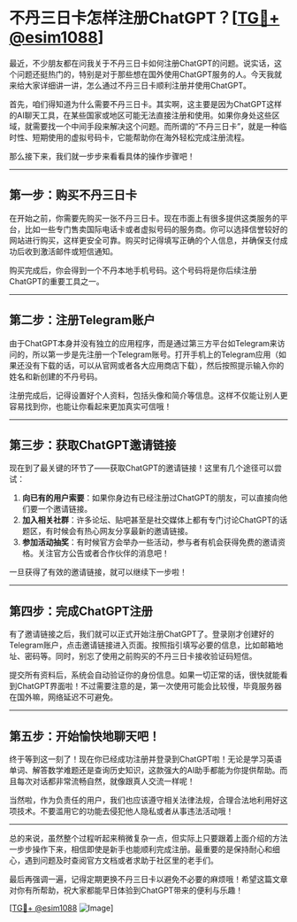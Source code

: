 # 不丹三日卡怎样注册ChatGPT？[[TG💪+ @esim1088](https://t.me/s/esim1088)]

最近，不少朋友都在问我关于不丹三日卡如何注册ChatGPT的问题。说实话，这个问题还挺热门的，特别是对于那些想在国外使用ChatGPT服务的人。今天我就来给大家详细讲一讲，怎么通过不丹三日卡顺利注册并使用ChatGPT。

首先，咱们得知道为什么需要不丹三日卡。其实啊，这主要是因为ChatGPT这样的AI聊天工具，在某些国家或地区可能无法直接注册和使用。如果你身处这些区域，就需要找一个中间手段来解决这个问题。而所谓的“不丹三日卡”，就是一种临时性、短期使用的虚拟号码卡，它能帮助你在海外轻松完成注册流程。

那么接下来，我们就一步步来看看具体的操作步骤吧！

---

## 第一步：购买不丹三日卡

在开始之前，你需要先购买一张不丹三日卡。现在市面上有很多提供这类服务的平台，比如一些专门售卖国际电话卡或者虚拟号码的服务商。你可以选择信誉较好的网站进行购买，这样更安全可靠。购买时记得填写正确的个人信息，并确保支付成功后收到激活邮件或短信通知。

购买完成后，你会得到一个不丹本地手机号码。这个号码将是你后续注册ChatGPT的重要工具之一。

---

## 第二步：注册Telegram账户

由于ChatGPT本身并没有独立的应用程序，而是通过第三方平台如Telegram来访问的，所以第一步是先注册一个Telegram账号。打开手机上的Telegram应用（如果还没有下载的话，可以从官网或者各大应用商店下载），然后按照提示输入你的姓名和新创建的不丹号码。

注册完成后，记得设置好个人资料，包括头像和简介等信息。这样不仅能让别人更容易找到你，也能让你看起来更加真实可信哦！

---

## 第三步：获取ChatGPT邀请链接

现在到了最关键的环节了——获取ChatGPT的邀请链接！这里有几个途径可以尝试：

1. **向已有的用户索要**：如果你身边有已经注册过ChatGPT的朋友，可以直接向他们要一个邀请链接。
2. **加入相关社群**：许多论坛、贴吧甚至是社交媒体上都有专门讨论ChatGPT的话题区，有时候会有热心网友分享最新的邀请链接。
3. **参加活动抽奖**：有时候官方会举办一些活动，参与者有机会获得免费的邀请资格。关注官方公告或者合作伙伴的消息吧！

一旦获得了有效的邀请链接，就可以继续下一步啦！

---

## 第四步：完成ChatGPT注册

有了邀请链接之后，我们就可以正式开始注册ChatGPT了。登录刚才创建好的Telegram账户，点击邀请链接进入页面。按照指引填写必要的信息，比如邮箱地址、密码等。同时，别忘了使用之前购买的不丹三日卡接收验证码短信。

提交所有资料后，系统会自动验证你的身份信息。如果一切正常的话，很快就能看到ChatGPT界面啦！不过需要注意的是，第一次使用可能会比较慢，毕竟服务器在国外嘛，网络延迟不可避免。

---

## 第五步：开始愉快地聊天吧！

终于等到这一刻了！现在你已经成功注册并登录到ChatGPT啦！无论是学习英语单词、解答数学难题还是查询历史知识，这款强大的AI助手都能为你提供帮助。而且每次对话都非常流畅自然，就像跟真人交流一样呢！

当然啦，作为负责任的用户，我们也应该遵守相关法律法规，合理合法地利用好这项技术。不要滥用它的功能去侵犯他人隐私或者从事违法活动哦！

---

总的来说，虽然整个过程听起来稍微复杂一点，但实际上只要跟着上面介绍的方法一步步操作下来，相信即使是新手也能顺利完成注册。最重要的是保持耐心和细心，遇到问题及时查阅官方文档或者求助于社区里的老手们。

最后再强调一遍，记得定期更换不丹三日卡以避免不必要的麻烦哦！希望这篇文章对你有所帮助，祝大家都能早日体验到ChatGPT带来的便利与乐趣！

[[TG💪+ @esim1088](https://t.me/s/esim1088) ![Image](https://i.postimg.cc/4NQfJmqS/Snipaste-2025-05-13-00-14-12.png)]
